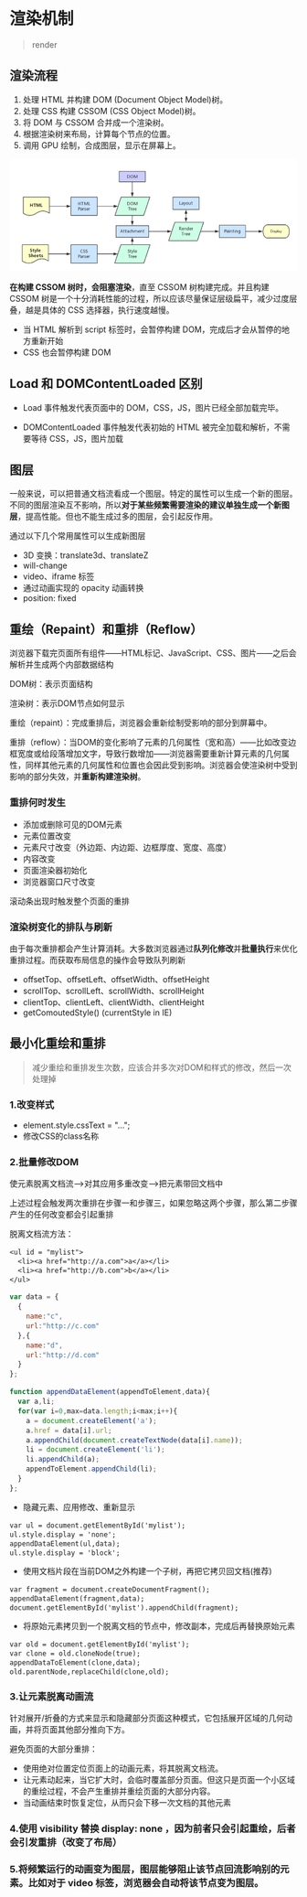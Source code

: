 # 渲染机制
> render

## 渲染流程
1. 处理 HTML 并构建 DOM (Document Object Model)树。
2. 处理 CSS 构建 CSSOM (CSS Object Model)树。
3. 将 DOM 与 CSSOM 合并成一个渲染树。
4. 根据渲染树来布局，计算每个节点的位置。
5. 调用 GPU 绘制，合成图层，显示在屏幕上。

![alt](./imgs/render-1.png)

**在构建 CSSOM 树时，会阻塞渲染**，直至 CSSOM 树构建完成。并且构建 CSSOM 树是一个十分消耗性能的过程，所以应该尽量保证层级扁平，减少过度层叠，越是具体的 CSS 选择器，执行速度越慢。

* 当 HTML 解析到 script 标签时，会暂停构建 DOM，完成后才会从暂停的地方重新开始
* CSS 也会暂停构建 DOM

## Load 和 DOMContentLoaded 区别
* Load 事件触发代表页面中的 DOM，CSS，JS，图片已经全部加载完毕。

* DOMContentLoaded 事件触发代表初始的 HTML 被完全加载和解析，不需要等待 CSS，JS，图片加载

## 图层
一般来说，可以把普通文档流看成一个图层。特定的属性可以生成一个新的图层。不同的图层渲染互不影响，所以**对于某些频繁需要渲染的建议单独生成一个新图层**，提高性能。但也不能生成过多的图层，会引起反作用。

通过以下几个常用属性可以生成新图层
* 3D 变换：translate3d、translateZ
* will-change
* video、iframe 标签
* 通过动画实现的 opacity 动画转换
* position: fixed

## 重绘（Repaint）和重排（Reflow）
浏览器下载完页面所有组件——HTML标记、JavaScript、CSS、图片——之后会解析并生成两个内部数据结构

DOM树：表示页面结构

渲染树：表示DOM节点如何显示

重绘（repaint）：完成重排后，浏览器会重新绘制受影响的部分到屏幕中。

重排（reflow）：当DOM的变化影响了元素的几何属性（宽和高）——比如改变边框宽度或给段落增加文字，导致行数增加——浏览器需要重新计算元素的几何属性，同样其他元素的几何属性和位置也会因此受到影响。浏览器会使渲染树中受到影响的部分失效，并**重新构建渲染树**。

### 重排何时发生
* 添加或删除可见的DOM元素
* 元素位置改变
* 元素尺寸改变（外边距、内边距、边框厚度、宽度、高度）
* 内容改变
* 页面渲染器初始化
* 浏览器窗口尺寸改变

滚动条出现时触发整个页面的重排

### 渲染树变化的排队与刷新
由于每次重排都会产生计算消耗。大多数浏览器通过**队列化修改**并**批量执行**来优化重排过程。而获取布局信息的操作会导致队列刷新

* offsetTop、offsetLeft、offsetWidth、offsetHeight
* scrollTop、scrollLeft、scrollWidth、scrollHeight
* clientTop、clientLeft、clientWidth、clientHeight
* getComoutedStyle() (currentStyle in IE)

## 最小化重绘和重排
> 减少重绘和重排发生次数，应该合并多次对DOM和样式的修改，然后一次处理掉

### 1.改变样式
* element.style.cssText = "...";
* 修改CSS的class名称

### 2.批量修改DOM
使元素脱离文档流—>对其应用多重改变—>把元素带回文档中

上述过程会触发两次重排在步骤一和步骤三，如果忽略这两个步骤，那么第二步骤产生的任何改变都会引起重排

脱离文档流方法：
```
<ul id = "mylist">
  <li><a href="http://a.com">a</a></li>
  <li><a href="http://b.com">b</a></li>
</ul>
```
```js
var data = {
  { 
    name:"c",
    url:"http://c.com"
  },{
    name:"d",
    url:"http://d.com"
  }
};
```
```js
function appendDataElement(appendToElement,data){
  var a,li;
  for(var i=0,max=data.length;i<max;i++){
    a = document.createElement('a');
    a.href = data[i].url;
    a.appendChild(document.createTextNode(data[i].name));
    li = document.createElement('li');
    li.appendChild(a);
    appendToElement.appendChild(li);
  }
};
```
* 隐藏元素、应用修改、重新显示
```
var ul = document.getElementById('mylist');
ul.style.display = 'none';
appendDataElement(ul,data);
ul.style.display = 'block';
```
* 使用文档片段在当前DOM之外构建一个子树，再把它拷贝回文档(推荐)
```
var fragment = document.createDocumentFragment();
appendDataElement(fragment,data);
document.getElementById('mylist').appendChild(fragment);
```
* 将原始元素拷贝到一个脱离文档的节点中，修改副本，完成后再替换原始元素
```
var old = document.getElementById('mylist');
var clone = old.cloneNode(true);
appendDataToElement(clone,data);
old.parentNode,replaceChild(clone,old);
```
### 3.让元素脱离动画流
针对展开/折叠的方式来显示和隐藏部分页面这种模式，它包括展开区域的几何动画，并将页面其他部分推向下方。

避免页面的大部分重排：

* 使用绝对位置定位页面上的动画元素，将其脱离文档流。
* 让元素动起来，当它扩大时，会临时覆盖部分页面。但这只是页面一个小区域的重绘过程，不会产生重排并重绘页面的大部分内容。
* 当动画结束时恢复定位，从而只会下移一次文档的其他元素

### 4.使用 visibility 替换 display: none ，因为前者只会引起重绘，后者会引发重排（改变了布局）
### 5.将频繁运行的动画变为图层，图层能够阻止该节点回流影响别的元素。比如对于 video 标签，浏览器会自动将该节点变为图层。
